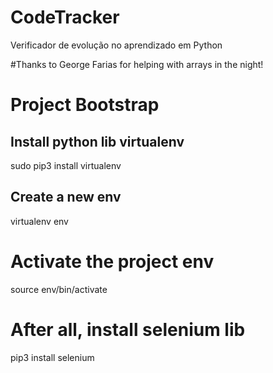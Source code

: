 # CodeTracker
Verificador de evolução no aprendizado em Python

#Thanks to George Farias for helping with arrays in the night!


# Project Bootstrap
## Install python lib virtualenv
sudo pip3 install virtualenv

## Create a new env
virtualenv env

# Activate the project env
source env/bin/activate

# After all, install selenium lib
pip3 install selenium

